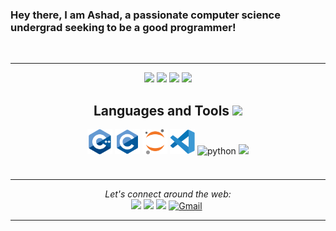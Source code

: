 ### Hey there, I am Ashad, a passionate computer science undergrad seeking to be a good programmer!
<br />

---



<p align="center">
<a>
  <img height="180em" src="https://github-readme-stats.vercel.app/api?username=Ashad001&show_icons=true&hide_border=true&count_private=true&theme=gotham"/>
  <img height="180em" src="https://github-readme-stats.vercel.app/api/top-langs/?username=Ashad001&hide=TeX&langs_count=8,QMake&theme=gotham&layout=compact&hide_border=true"/>
</a>

<a>
  <img height="137em" src="https://github-profile-trophy.vercel.app/?username=Ashad001&theme=nord&no-frame=true&margin-w=4&row=1"/>
</a>

<a>
  <img height="295em" src="https://activity-graph.herokuapp.com/graph?username=Ashad001&hide_border=true&theme=gotham" />
</a>

</p>

<div align="center">
  
## Languages and Tools <img src="https://camo.githubusercontent.com/beb64ff21c883e318e4f5db5231c2ba4175705bea1c9249e82a41ab375db4f75/68747470733a2f2f6d65646961322e67697068792e636f6d2f6d656469612f51737347456d706b79454f684243623765312f67697068792e6769663f6369643d656366303565343761306e336769316266716e74716d6f62386739616964316f796a327772336473336d67373030626c267269643d67697068792e676966" width="32px" data-canonical-src="https://media2.giphy.com/media/QssGEmpkyEOhBCb7e1/giphy.gif?cid=ecf05e47a0n3gi1bfqntqmob8g9aid1oyj2wr3ds3mg700bl&amp;rid=giphy.gif" style="max-width: 100%; user-select: auto;">
<p>
  <img src = "https://raw.githubusercontent.com/devicons/devicon/master/icons/cplusplus/cplusplus-original.svg" height = "40px"/>
  <img src = "https://raw.githubusercontent.com/devicons/devicon/master/icons/c/c-original.svg" height = "40px"/>
  <img src = "https://raw.githubusercontent.com/devicons/devicon/master/icons/jupyter/jupyter-original.svg" height = "40px"/>
  <img src = "https://raw.githubusercontent.com/devicons/devicon/master/icons/vscode/vscode-original.svg" height = "40px"/>
  
  
 
 <img src="https://camo.githubusercontent.com/4a64e70fd12c123f2af41581a55645355769f126560c77dd7006b743bfe7f007/68747470733a2f2f6d656469612e67697068792e636f6d2f6d656469612f4c4d7439363338644f38646674416a74636f2f67697068792e676966" alt="python" height="40" data-canonical-src="https://media.giphy.com/media/LMt9638dO8dftAjtco/giphy.gif" style="max-width: 100%; display: inline-block;" data-target="animated-image.originalImage">
<a href="https://git-scm.com/" target="_blank"> <img src="https://img.icons8.com/color/48/000000/git.png"/> </a>
 
</p>
</div>



---
<div align="center">

<i>Let's connect around the web:</i><br>
<a href = "https://www.linkedin.com/in/ashad-qureshi-65b65a219/"><img src="https://img.icons8.com/cute-clipart/45/000000/linkedin.png"/></a>
<a href = "https://twitter.com/Ashadqu7"><img src="https://img.icons8.com/cotton/45/000000/twitter.png"/></a>
<a href = "https://www.instagram.com/ashadabdullah_/"><img src="https://img.icons8.com/color/45/000000/instagram-new.png"/></a>
[![Gmail](https://img.icons8.com/bubbles/50/000000/gmail.png)](mailto:harshraj8843@gmail.com)&nbsp;

</div>

---
